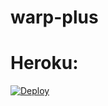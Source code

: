 # warp-plus

# Heroku:
[![Deploy](https://www.herokucdn.com/deploy/button.svg)](https://heroku.com/deploy)
